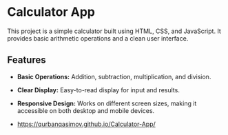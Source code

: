 # Calculator App

This project is a simple calculator built using HTML, CSS, and JavaScript. It provides basic arithmetic operations and a clean user interface.

## Features

- **Basic Operations:** Addition, subtraction, multiplication, and division.
- **Clear Display:** Easy-to-read display for input and results.
- **Responsive Design:** Works on different screen sizes, making it accessible on both desktop and mobile devices.

- https://qurbanqasimov.github.io/Calculator-App/
